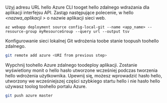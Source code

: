 Użyj adresu URL hello Azure CLI tooget hello zdalnego wdrażania dla aplikacji interfejsu API. Zastąp następujące polecenie, w hello  *\<nazwa_aplikacji >* o nazwie aplikacji sieci web.

```azurecli-interactive
az webapp deployment source config-local-git --name <app_name> --resource-group myResourceGroup --query url --output tsv
```

Konfigurowanie sieci lokalnej Git wdrożenia toobe stanie toopush toohello zdalnego.

```bash
git remote add azure <URI from previous step>
```

Wypchnij toohello Azure zdalnego toodeploy aplikacji. Zostanie wyświetlony monit o hello hasło utworzone wcześniej podczas tworzenia hello wdrożenia użytkownika. Upewnij się, możesz wprowadzić hasło hello, utworzony we wcześniejszej części szybkiego startu hello i nie hasło hello używasz toolog toohello portalu Azure.

```bash
git push azure master
```
